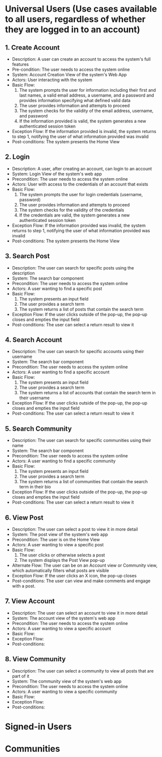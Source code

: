 # Universal Users (Use cases available to all users, regardless of whether they are logged in to an account)
## 1. Create Account
- Description: A user can create an account to access the system's full features
- Pre-condition: The user needs to access the system online
- System: Account Creation View of the system's Web App
- Actors: User interacting with the system
- Basic Flow:
  1. The system prompts the user for information including their first and last names, a valid email address, a username, and a password and provides information specifying what defined valid data
  2. The user provides information and attempts to proceed
  3. The system checks for the validity of the email address, username, and password
  4. If the information provided is valid, the system generates a new authenticated session token
- Exception Flow: If the information provided is invalid, the system returns to step 1, notifying the user of what information provided was invalid
- Post-conditions: The system presents the Home View
## 2. Login
- Description: A user, after creating an account, can login to an account
- System: Login View of the system's web app
- Precondition: The user needs to access the system online
- Actors: User with access to the credentials of an account that exists
- Basic Flow:
  1. The system prompts the user for login credentials (username, password)
  2. The user provides information and attempts to proceed
  3. The system checks for the validity of the credentials
  4. If the credentials are valid, the system generates a new authenticated session token
- Exception Flow: If the information provided was invalid, the system returns to step 1, notifying the user of what information provided was invalid
- Post-conditions: The system presents the Home View
## 3. Search Post
- Description: The user can search for specific posts using the description
- System: The search bar component
- Precondition: The user needs to access the system online
- Actors: A user wanting to find a specific post
- Basic Flow:
  1. The system presents an input field
  2. The user provides a search term
  3. The system returns a list of posts that contain the search term
- Exception Flow: If the user clicks outside of the pop-up, the pop-up closes and empties the input field
- Post-conditions: The user can select a return result to view it
## 4. Search Account
- Description: The user can search for specific accounts using their username
- System: The search bar component
- Precondition: The user needs to access the system online
- Actors: A user wanting to find a specific account
- Basic Flow:
  1. The system presents an input field
  2. The user provides a search term
  3. The system returns a list of accounts that contain the search term in their username
- Exception Flow: If the user clicks outside of the pop-up, the pop-up closes and empties the input field
- Post-conditions: The user can select a return result to view it
## 5. Search Community
- Description: The user can search for specific communities using their name 
- System: The search bar component
- Precondition: The user needs to access the system online
- Actors: A user wanting to find a specific community
- Basic Flow:
  1. The system presents an input field
  2. The user provides a search term
  3. The system returns a list of communities that contain the search term in their bio
- Exception Flow: If the user clicks outside of the pop-up, the pop-up closes and empties the input field
- Post-conditions: The user can select a return result to view it
## 6. View Post
- Description: The user can select a post to view it in more detail
- System: The post view of the system's web app
- Precondition: The user is on the Home View
- Actors: A user wanting to view a specific post
- Basic Flow:
  1. The user clicks or otherwise selects a post
  2. The system displays the Post View pop-up
- Alternate Flow: The user can be on an Account view or Community view, which automatically filters what posts are visible
- Exception Flow: If the user clicks an X icon, the pop-up closes
- Post-conditions: The user can view and make comments and engage with a post.
## 7. View Account
- Description: The user can select an account to view it in more detail
- System: The account view of the system's web app
- Precondition: The user needs to access the system online
- Actors: A user wanting to view a specific account
- Basic Flow:
- Exception Flow:
- Post-conditions:
## 8. View Community
- Description: The user can select a community to view all posts that are part of it
- System: The community view of the system's web app
- Precondition: The user needs to access the system online
- Actors: A user wanting to view a specific community
- Basic Flow:
- Exception Flow:
- Post-conditions:
# Signed-in Users

# Communities

